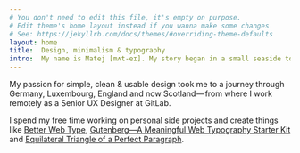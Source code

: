 ```yaml
---
# You don't need to edit this file, it's empty on purpose.
# Edit theme's home layout instead if you wanna make some changes
# See: https://jekyllrb.com/docs/themes/#overriding-theme-defaults
layout: home
title:  Design, minimalism & typography
intro:  My name is Matej [mʌt-eɪ]. My story began in a small seaside town in Slovenia. Aged 13, I joined an after-school class where I handcrafted my first website and it changed my life. It made me who I am today&hairsp;—&hairsp;it made me a designer.
---
```


My passion for simple, clean & usable design took me to a journey through Germany, Luxembourg, England and now Scotland — from where I work remotely as a Senior UX Designer at GitLab.

I spend my free time working on personal side projects and create things like [Better Web Type](https://betterwebtype.com), [Gutenberg—A Meaningful Web Typography Starter Kit](http://matejlatin.github.io/Gutenberg/) and [Equilateral Triangle of a Perfect Paragraph](http://betterwebtype.com/triangle).
